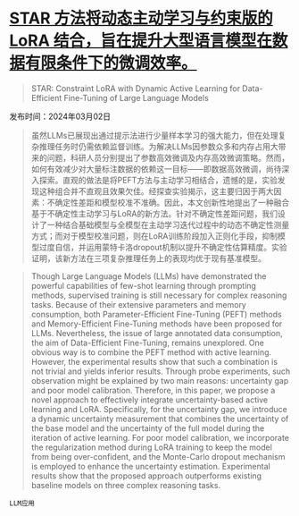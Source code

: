 # [STAR 方法将动态主动学习与约束版的 LoRA 结合，旨在提升大型语言模型在数据有限条件下的微调效率。](https://arxiv.org/abs/2403.01165)

> STAR: Constraint LoRA with Dynamic Active Learning for Data-Efficient Fine-Tuning of Large Language Models

发布时间：2024年03月02日

> 虽然LLMs已展现出通过提示法进行少量样本学习的强大能力，但在处理复杂推理任务时仍需依赖监督训练。为解决LLMs因参数众多和内存占用大带来的问题，科研人员分别提出了参数高效微调及内存高效微调策略。然而，如何有效减少对大量标注数据的依赖这一目标——即数据高效微调，尚待深入探索。直观的做法是将PEFT方法与主动学习相结合，遗憾的是，实验发现这种组合并不直观且效果欠佳。经探查实验揭示，这主要归因于两大因素：不确定性差距和模型校准不准确。因此，本文创新性地提出了一种融合基于不确定性主动学习与LoRA的新方法。针对不确定性差距问题，我们设计了一种结合基础模型与全模型在主动学习迭代过程中的动态不确定性测量方式；而对于模型校准问题，则在LoRA训练阶段加入正则化手段，抑制模型过度自信，并运用蒙特卡洛dropout机制以提升不确定性估算精度。实验证明，该新方法在三项复杂推理任务上的表现均优于现有基准模型。

> Though Large Language Models (LLMs) have demonstrated the powerful capabilities of few-shot learning through prompting methods, supervised training is still necessary for complex reasoning tasks. Because of their extensive parameters and memory consumption, both Parameter-Efficient Fine-Tuning (PEFT) methods and Memory-Efficient Fine-Tuning methods have been proposed for LLMs. Nevertheless, the issue of large annotated data consumption, the aim of Data-Efficient Fine-Tuning, remains unexplored. One obvious way is to combine the PEFT method with active learning. However, the experimental results show that such a combination is not trivial and yields inferior results. Through probe experiments, such observation might be explained by two main reasons: uncertainty gap and poor model calibration. Therefore, in this paper, we propose a novel approach to effectively integrate uncertainty-based active learning and LoRA. Specifically, for the uncertainty gap, we introduce a dynamic uncertainty measurement that combines the uncertainty of the base model and the uncertainty of the full model during the iteration of active learning. For poor model calibration, we incorporate the regularization method during LoRA training to keep the model from being over-confident, and the Monte-Carlo dropout mechanism is employed to enhance the uncertainty estimation. Experimental results show that the proposed approach outperforms existing baseline models on three complex reasoning tasks.

`LLM应用`